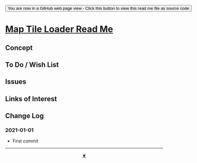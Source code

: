 <span style=display:none; >[You are now in a GitHub source code view - click this link to view Read Me file as a web page]( https://theo-armour.github.io/2021/sandbox/map-tile-loader/readme.html  "View file as a web page." ) </span>

<div><input type=button onclick=window.top.location.href="https://github.com/theo-armour/2021/tree/master/sandbox/map-tile-loader/";
value='You are now in a GitHub web page view - Click this button to view this read me file as source code' ></div>


# [Map Tile Loader Read Me]( https://theo-armour.github.io/2021/sandbox/map-tile-loader/readme.html )

<!--@@@
<div class=iframe-resize ><iframe src=https://theo-armour.github.io/2021/sandbox/map-tile-loader/ height=100% width=100% ></iframe></div>
_Map Tile Loader in a resizable window. One finger to rotate. Two to zoom._

### Full Screen: [Map Tile Loader]( https://theo-armour.github.io/2021/sandbox/map-tile-loader/ )
@@@-->


## Concept


## To Do / Wish List


## Issues


## Links of Interest


## Change Log


### 2021-01-01

* First commit


***

<center title="Hello! Click me to go up to the top" ><a class=aDingbat href=javascript:window.scrollTo(0,0);> ❦ </a></center>
